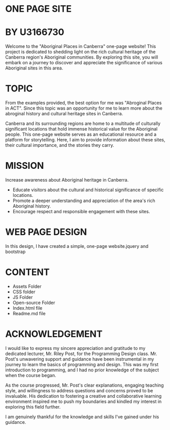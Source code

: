 # ONE PAGE SITE
# BY U3166730
Welcome to the "Aboriginal Places in Canberra" one-page website! This project is dedicated to shedding light on the rich cultural heritage of the Canberra region's Aboriginal communities. By exploring this site, you will embark on a journey to discover and appreciate the significance of various Aboriginal sites in this area. 

# TOPIC
From the examples provided, the best option for me was "Abroginal Places in ACT". Since this topic was an opportunity for me to learn more about the abroginal history and cultural heritage sites in Canberra.

Canberra and its surrounding regions are home to a multitude of culturally significant locations that hold immense historical value for the Aboriginal people. This one-page website serves as an educational resource and a platform for storytelling. Here, I aim to provide information about these sites, their cultural importance, and the stories they carry.

# MISSION
Increase awareness about Aboriginal heritage in Canberra.
- Educate visitors about the cultural and historical significance of specific locations.
- Promote a deeper understanding and appreciation of the area's rich Aboriginal history.
- Encourage respect and responsible engagement with these sites.

# WEB PAGE DESIGN
In this design, I have created a simple, one-page website.jquery and bootstrap

# CONTENT
- Assets Folder
- CSS folder
- JS Folder 
- Open-source Folder
- Index.html file
- Readme.md file


# ACKNOWLEDGEMENT
I would like to express my sincere appreciation and gratitude to my dedicated lecturer, Mr. Riley Post, for the Programming Design class. Mr. Post's unwavering support and guidance have been instrumental in my journey to learn the basics of programming and design. This was my first introduction to programming, and I had no prior knowledge of the subject when the course began.

As the course progressed, Mr. Post's clear explanations, engaging teaching style, and willingness to address questions and concerns proved to be invaluable. His dedication to fostering a creative and collaborative learning environment inspired me to push my boundaries and kindled my interest in exploring this field further.

I am genuinely thankful for the knowledge and skills I've gained under his guidance.
